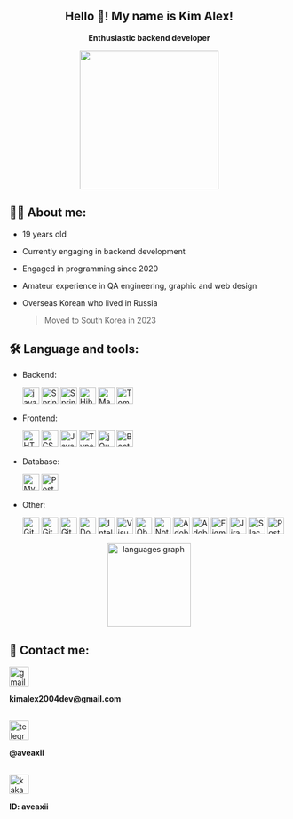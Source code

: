 <h2 align="center">Hello 👋! My name is Kim Alex!</h2>
<p align="center"><b>Enthusiastic backend developer</b></p>
<div align="center">
  <img align="center" height="250" src="https://media.giphy.com/media/uzglgIsyY1Cgg/giphy.gif"/>
</div>

## 👨‍💻 About me:
- 19 years old
- Currently engaging in backend development
- Engaged in programming since 2020
- Amateur experience in QA engineering, graphic and web design
- Overseas Korean who lived in Russia

  > Moved to South Korea in 2023

## 🛠️ Language and tools:
- Backend:

  <img src="https://img.shields.io/badge/Java-ED8B00?style=for-the-badge&logo=openjdk&logoColor=white" height="30" alt="java logo"/>
  <img src="https://img.shields.io/badge/Spring-6DB33F?style=for-the-badge&logo=spring&logoColor=white" height="30" alt="Spring logo"/>
  <img src="https://img.shields.io/badge/SpringBoot-6DB33F?style=flat-square&logo=Spring&logoColor=white" height="30" alt="SpringBoot logo"/>
  <img src="https://img.shields.io/badge/Hibernate-59666C?style=for-the-badge&logo=Hibernate&logoColor=white" height="30" alt="Hibernate logo"/>
  <img src="https://img.shields.io/badge/Apache%20Maven-C71A36?style=for-the-badge&logo=Apache%20Maven&logoColor=white" height="30" alt="Maven logo"/>
  <img src="https://img.shields.io/badge/apache%20tomcat-%23F8DC75.svg?style=for-the-badge&logo=apache-tomcat&logoColor=black" height="30" alt="Tomcat logo"/>

- Frontend:

  <img src="https://img.shields.io/badge/HTML5-E34F26?style=for-the-badge&logo=html5&logoColor=white" height="30" alt="HTML5 logo"/>
  <img src="https://img.shields.io/badge/CSS3-1572B6?style=for-the-badge&logo=css3&logoColor=white" height="30" alt="CSS3 logo"/>
  <img src="https://img.shields.io/badge/JavaScript-F7DF1E?style=for-the-badge&logo=javascript&logoColor=black" height="30" alt="JavaScript logo"/>
  <img src="https://img.shields.io/badge/typescript-%23007ACC.svg?style=for-the-badge&logo=typescript&logoColor=white" height="30" alt="TypeScript logo"/>
  <img src="https://img.shields.io/badge/jQuery-0769AD?style=for-the-badge&logo=jquery&logoColor=white" height="30" alt="jQuery logo"/>
  <img src="https://img.shields.io/badge/Bootstrap-563D7C?style=for-the-badge&logo=bootstrap&logoColor=white" height="30" alt="Bootstrap logo"/>

- Database:

  <img src="https://img.shields.io/badge/MySQL-005C84?style=for-the-badge&logo=mysql&logoColor=white" height="30" alt="MySQL logo"/>
  <img src="https://img.shields.io/badge/PostgreSQL-316192?style=for-the-badge&logo=postgresql&logoColor=white" height="30" alt="PostgreSQL logo"/>

- Other:

  <img src="https://img.shields.io/badge/GIT-E44C30?style=for-the-badge&logo=git&logoColor=white" height="30" alt="Git logo"/>
  <img src="https://img.shields.io/badge/GitHub-100000?style=for-the-badge&logo=github&logoColor=white" height="30" alt="GitHub logo"/>
  <img src="https://img.shields.io/badge/GitLab-330F63?style=for-the-badge&logo=gitlab&logoColor=white" height="30" alt="GitLab logo"/>
  <img src="https://img.shields.io/badge/docker-%230db7ed.svg?style=for-the-badge&logo=docker&logoColor=white" height="30" alt="Docker logo"/>
  <img src="https://img.shields.io/badge/IntelliJ_IDEA-000000.svg?style=for-the-badge&logo=intellij-idea&logoColor=white" height="30" alt="IntelliJ IDEA logo"/>
  <img src="https://img.shields.io/badge/Visual_Studio_Code-0078D4?style=for-the-badge&logo=visual%20studio%20code&logoColor=white" height="30" alt="Visual Studio Code logo"/>
  <img src="https://img.shields.io/badge/Obsidian-%23483699.svg?style=for-the-badge&logo=obsidian&logoColor=white" height="30" alt="Obsidian logo"/>
  <img src="https://img.shields.io/badge/Notion-%23000000.svg?style=for-the-badge&logo=notion&logoColor=white" height="30" alt="Notion logo"/>
  <img src="https://img.shields.io/badge/Adobe%20After%20Effects-9999FF.svg?style=for-the-badge&logo=Adobe%20After%20Effects&logoColor=white" height="30" alt="Adobe After Effects logo"/>
  <img src="https://img.shields.io/badge/adobe%20photoshop-%2331A8FF.svg?style=for-the-badge&logo=adobe%20photoshop&logoColor=white" height="30" alt="Adobe Photoshop logo"/>
  <img src="https://img.shields.io/badge/figma-%23F24E1E.svg?style=for-the-badge&logo=figma&logoColor=white" height="30" alt="Figma logo"/>
  <img src="https://img.shields.io/badge/jira-%230A0FFF.svg?style=for-the-badge&logo=jira&logoColor=white" height="30" alt="Jira logo"/>
  <img src="https://img.shields.io/badge/Slack-4A154B?style=for-the-badge&logo=slack&logoColor=white" height="30" alt="Slack logo"/>
  <img src="https://img.shields.io/badge/Postman-FF6C37?style=for-the-badge&logo=postman&logoColor=white" height="30" alt="Postman logo"/>


<div align="center">
  <img src="https://github-readme-stats.vercel.app/api/top-langs?username=aveaxii&locale=en&hide_title=false&layout=compact&card_width=320&langs_count=5&theme=dracula&hide_border=false" height="150" alt="languages graph"  />
</div>


  ## 📱 Contact me: 
  
  <div align="left">
    <img src="https://img.shields.io/static/v1?message=Gmail&logo=gmail&label=&color=D14836&logoColor=white&labelColor=&style=for-the-badge" height="35" alt="gmail logo"  />
    <br/>
    <p><b>kimalex2004dev@gmail.com</b></p>
    <br/>
  </div>

  <div>
    <img src="https://img.shields.io/static/v1?message=Telegram&logo=telegram&label=&color=2CA5E0&logoColor=white&labelColor=&style=for-the-badge" height="35" alt="telegram logo"/>
    <br/>
    <p><b>@aveaxii</b></p>
    <br/>
  </div>

  <div>
     <img src="https://img.shields.io/badge/kakaotalk-ffcd00.svg?style=for-the-badge&logo=kakaotalk&logoColor=000000" height="35" alt="kakao logo"/>  
    <br/>
    <p><b>ID: aveaxii</b></p>
    <br/>
  </div>
